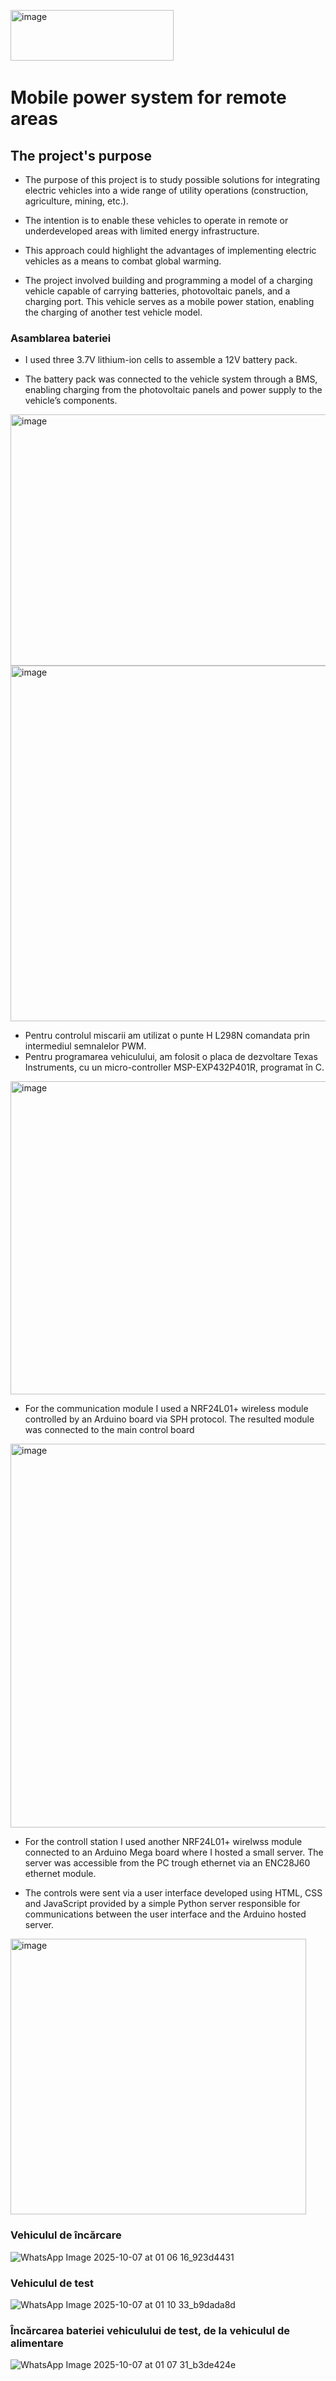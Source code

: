 <img width="261" height="81" alt="image" src="https://github.com/user-attachments/assets/a1db6186-8d0a-4fc5-ada6-b986618f19b7" />﻿

# Mobile power system for remote areas

## The project's purpose

* The purpose of this project is to study possible solutions for integrating electric vehicles into a wide range of utility operations (construction, agriculture, mining, etc.).

* The intention is to enable these vehicles to operate in remote or underdeveloped areas with limited energy infrastructure.

* This approach could highlight the advantages of implementing electric vehicles as a means to combat global warming.

* The project involved building and programming a model of a charging vehicle capable of carrying batteries, photovoltaic panels, and a charging port. This vehicle serves as a mobile power station, enabling the charging of another test vehicle model.

### Asamblarea bateriei

* I used three 3.7V lithium-ion cells to assemble a 12V battery pack.

* The battery pack was connected to the vehicle system through a BMS, enabling charging from the photovoltaic panels and power supply to the vehicle’s components.

<img width="645" height="402" alt="image" src="https://github.com/user-attachments/assets/e9646983-35a1-4cc7-8804-a6f2818496e7" />
<img width="724" height="569" alt="image" src="https://github.com/user-attachments/assets/ca2100ab-5960-4206-860f-aab99be8a98b" />


* Pentru controlul miscarii am utilizat o punte H L298N comandata prin intermediul semnalelor PWM.
* Pentru programarea vehiculului, am folosit o placa de dezvoltare Texas Instruments, cu un micro-controller MSP-EXP432P401R, programat în C.
  
<img width="674" height="501" alt="image" src="https://github.com/user-attachments/assets/b5e43e4a-448e-4b9d-a211-225762167861" />

* For the communication module I used a NRF24L01+ wireless module controlled by an Arduino board via SPH protocol. The resulted module was connected to the main control board   
<img width="530" height="614" alt="image" src="https://github.com/user-attachments/assets/c7b1137a-373e-4deb-80e0-4debf06c95ae" />

* For the controll station I used another NRF24L01+ wirelwss module connected to an Arduino Mega board where I hosted a small server. The server was accessible from the PC trough ethernet via an ENC28J60 ethernet module.
  
* The controls were sent via a user interface developed using HTML, CSS and JavaScript provided by a simple Python server responsible for communications between the user interface and the Arduino hosted server.
<img width="473" height="441" alt="image" src="https://github.com/user-attachments/assets/ca096445-46d7-4838-99dd-ec7987893a6c" />

### Vehiculul de încărcare
![WhatsApp Image 2025-10-07 at 01 06 16_923d4431](https://github.com/user-attachments/assets/4d7e7d23-a5a9-4fc7-97b5-e802a245a98e)

### Vehiculul de test
![WhatsApp Image 2025-10-07 at 01 10 33_b9dada8d](https://github.com/user-attachments/assets/706166ab-1139-43b9-9bf0-2e8f77d25b51)

### Încărcarea bateriei vehiculului de test, de la vehiculul de alimentare
![WhatsApp Image 2025-10-07 at 01 07 31_b3de424e](https://github.com/user-attachments/assets/7d719a23-547b-4d57-a0ef-accb63a7864d)








